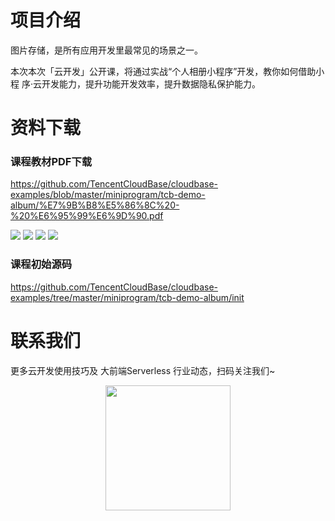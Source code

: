 # 项目介绍
图片存储，是所有应用开发里最常见的场景之一。

本次本次「云开发」公开课，将通过实战“个人相册小程序”开发，教你如何借助小程
序·云开发能力，提升功能开发效率，提升数据隐私保护能力。

# 资料下载
### 课程教材PDF下载
https://github.com/TencentCloudBase/cloudbase-examples/blob/master/miniprogram/tcb-demo-album/%E7%9B%B8%E5%86%8C%20-%20%E6%95%99%E6%9D%90.pdf

![](https://puui.qpic.cn/vupload/0/20190612_1560305785509_n4j9zqick4n.png/0)
![](https://puui.qpic.cn/vupload/0/20190612_1560306036362_xq3r7uar1h.png/0)
![](https://puui.qpic.cn/vupload/0/20190612_1560306194822_ervbcrhckq9.png/0)
![](https://puui.qpic.cn/vupload/0/20190612_1560306333251_xkgdae6j4va.png/0)


### 课程初始源码

https://github.com/TencentCloudBase/cloudbase-examples/tree/master/miniprogram/tcb-demo-album/init

# 联系我们
更多云开发使用技巧及 大前端Serverless 行业动态，扫码关注我们~
<p align="center">
    <img src="https://puui.qpic.cn/vupload/0/20190603_1559545575934_lettsbvkvdn.jpeg/0" width="200px">
</p>
